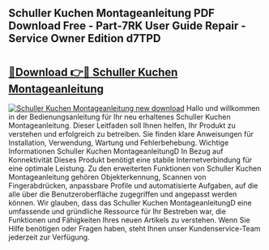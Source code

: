 ## Schuller Kuchen Montageanleitung PDF Download Free - Part-7RK User Guide Repair - Service Owner Edition d7TPD

# <h2><a href="http://df8i6p.blite.top/?on=Schuller+Kuchen+Montageanleitung">🔗Download 👉🔴 Schuller Kuchen Montageanleitung</a></h2>

[![Schuller Kuchen Montageanleitung new download](https://i.imgur.com/lujVjoI.png)](http://df8i6p.blite.top/?on=Schuller+Kuchen+Montageanleitung)
Hallo und willkommen in der Bedienungsanleitung für Ihr neu erhaltenes Schuller Kuchen Montageanleitung. Dieser Leitfaden soll Ihnen helfen, Ihr Produkt zu verstehen und erfolgreich zu betreiben. Sie finden klare Anweisungen für Installation, Verwendung, Wartung und Fehlerbehebung. Wichtige Informationen Schuller Kuchen MontageanleitungD In Bezug auf Konnektivität Dieses Produkt benötigt eine stabile Internetverbindung für eine optimale Leistung. Zu den erweiterten Funktionen von Schuller Kuchen Montageanleitung gehören Objekterkennung, Scannen von Fingerabdrücken, anpassbare Profile und automatisierte Aufgaben, auf die alle über die Benutzeroberfläche zugegriffen und angepasst werden können. Wir glauben, dass das Schuller Kuchen MontageanleitungD eine umfassende und gründliche Ressource für Ihr Bestreben war, die Funktionen und Fähigkeiten Ihres neuen Artikels zu verstehen. Wenn Sie Hilfe benötigen oder Fragen haben, steht Ihnen unser Kundenservice-Team jederzeit zur Verfügung.
